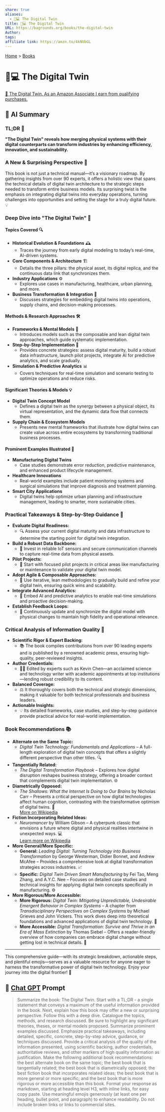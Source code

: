 ```yaml
---
share: true
aliases:
  - 👯💻 The Digital Twin
title: 👯💻 The Digital Twin
URL: https://bagrounds.org/books/the-digital-twin
Author: 
tags: 
affiliate link: https://amzn.to/4kNVbGL
---
```

[Home](../index.md) > [Books](./index.md)  
# 👯💻 The Digital Twin  
[🛒 The Digital Twin. As an Amazon Associate I earn from qualifying purchases.](https://amzn.to/4kNVbGL)  
  
## 🤖 AI Summary  
### TL;DR 🚀  
**"The Digital Twin" reveals how merging physical systems with their digital counterparts can transform industries by enhancing efficiency, innovation, and sustainability.**  
  
### A New & Surprising Perspective 🤩  
This book is not just a technical manual—it’s a visionary roadmap. By gathering insights from over 90 experts, it offers a holistic view that spans the technical details of digital twin architecture to the strategic steps needed to transform entire business models. Its surprising twist is the emphasis on integrating digital twins into everyday operations, turning challenges into opportunities and setting the stage for a truly digital future. 💡  
  
### Deep Dive into "The Digital Twin" 📘  
#### Topics Covered 🔍  
- **Historical Evolution & Foundations** 🕰️  
    - Traces the journey from early digital modeling to today’s real-time, AI-driven systems.  
- **Core Components & Architecture** 🏗️  
    - Details the three pillars: the physical asset, its digital replica, and the continuous data link that synchronizes them.  
- **Industry Applications** ⚙️  
    - Explores use cases in manufacturing, healthcare, urban planning, and more.  
- **Business Transformation & Integration** 💼  
    - Discusses strategies for embedding digital twins into operations, supply chains, and decision-making processes.  
  
#### Methods & Research Approaches 🛠️  
- **Frameworks & Mental Models** 🧠  
    - Introduces models such as the composable and lean digital twin approaches, which guide systematic implementation.  
- **Step-by-Step Implementation** 🔄  
    - Provides concrete strategies: assess digital maturity, build a robust data infrastructure, launch pilot projects, integrate AI for predictive analytics, and scale gradually.  
- **Simulation & Predictive Analytics** 📊  
    - Covers techniques for real-time simulation and scenario testing to optimize operations and reduce risks.  
  
#### Significant Theories & Models 💡  
- **Digital Twin Concept Model**  
    - Defines a digital twin as the synergy between a physical object, its virtual representation, and the dynamic data flow that connects them.  
- **Supply Chain & Ecosystem Models**  
    - Presents new mental frameworks that illustrate how digital twins can create value across entire ecosystems by transforming traditional business processes.  
  
#### Prominent Examples Illustrated 🎯  
- **Manufacturing Digital Twins**  
    - Case studies demonstrate error reduction, predictive maintenance, and enhanced product lifecycle management.  
- **Healthcare Innovations**  
    - Real-world examples include patient monitoring systems and surgical simulations that improve diagnosis and treatment planning.  
- **Smart City Applications**  
    - Digital twins help optimize urban planning and infrastructure management, leading to smarter, more sustainable cities.  
  
### Practical Takeaways & Step-by-Step Guidance 📝  
- **Evaluate Digital Readiness:**  
    - 🔍 Assess your current digital maturity and data infrastructure to determine the starting point for digital twin integration.  
- **Build a Robust Data Backbone:**  
    - 📡 Invest in reliable IoT sensors and secure communication channels to capture real-time data from physical assets.  
- **Pilot Projects:**  
    - 🚀 Start with focused pilot projects in critical areas like manufacturing or maintenance to validate your digital twin model.  
- **Adopt Agile & Composable Approaches:**  
    - 🔄 Use iterative, lean methodologies to gradually build and refine your digital twin, ensuring quick wins and scalability.  
- **Integrate Advanced Analytics:**  
    - 🤖 Embed AI and predictive analytics to enable real-time simulations and proactive decision-making.  
- **Establish Feedback Loops:**  
    - 🔄 Continuously update and synchronize the digital model with physical changes to maintain high fidelity and operational relevance.  
  
### Critical Analysis of Information Quality 🔬  
- **Scientific Rigor & Expert Backing:**  
    - 📚 The book compiles contributions from over 90 leading experts and is published by a renowned academic press, ensuring high-quality, peer-reviewed insights.  
- **Author Credentials:**  
    - 👨‍🏫 Edited by experts such as Kevin Chen—an acclaimed science and technology writer with academic appointments at top institutions—lending robust credibility to its content.  
- **Balanced Coverage:**  
    - ⚖️ It thoroughly covers both the technical and strategic dimensions, making it valuable for both technical professionals and business leaders.  
- **Actionable Insights:**  
    - 💡 Its detailed frameworks, case studies, and step-by-step guidance provide practical advice for real-world implementation.  
  
### Book Recommendations 📚  
- **Alternate on the Same Topic:**    
  - *Digital Twin Technology: Fundamentals and Applications* – A full-length exploration of digital twin concepts that offers a slightly different perspective than other titles. 🔍  
- **Tangentially Related:**    
  - *The Digital Transformation Playbook* – Explores how digital disruption reshapes business strategy, offering a broader context that complements digital twin implementation. 🌐  
- **Diametrically Opposed:**    
  - *The Shallows: What the Internet Is Doing to Our Brains* by Nicholas Carr – Presents a critical perspective on how digital technologies affect human cognition, contrasting with the transformative optimism of digital twins. 🤔    
    [More on Wikipedia](https://en.wikipedia.org/wiki/The_Shallows)  
- **Fiction Incorporating Related Ideas:**    
  - *Neuromancer* by William Gibson – A cyberpunk classic that envisions a future where digital and physical realities intertwine in unexpected ways. 💻    
    [Learn more on Wikipedia](https://en.wikipedia.org/wiki/Neuromancer)  
- **More General/More Specific:**    
  - **General:** *Leading Digital: Turning Technology into Business Transformation* by George Westerman, Didier Bonnet, and Andrew McAfee – Provides a comprehensive look at digital transformation strategies across industries. 📈    
  - **Specific:** *Digital Twin Driven Smart Manufacturing* by Fei Tao, Meng Zhang, and A.Y.C. Nee – Focuses on detailed case studies and technical insights for applying digital twin concepts specifically in manufacturing. ⚙️  
- **More Rigorous/More Accessible:**    
  - **More Rigorous:** *Digital Twin: Mitigating Unpredictable, Undesirable Emergent Behavior in Complex Systems* – A chapter from *Transdisciplinary Perspectives on Complex Systems* by Michael Grieves and John Vickers. This work dives deep into theoretical foundations and advanced applications of digital twin technology. 🔬    
  - **More Accessible:** *Digital Transformation: Survive and Thrive in an Era of Mass Extinction* by Thomas Siebel – Offers a reader-friendly overview of how companies can embrace digital change without getting lost in technical details. 🚀  
  
---  
  
This comprehensive guide—with its strategic breakdown, actionable steps, and plentiful emojis—serves as a valuable resource for anyone eager to harness the transformative power of digital twin technology. Enjoy your journey into the digital frontier! 🎉  
  
## 💬 [Chat GPT](https://chat.com) Prompt  
> Summarize the book: The Digital Twin. Start with a TL;DR - a single statement that conveys a maximum of the useful information provided in the book. Next, explain how this book may offer a new or surprising perspective. Follow this with a deep dive. Catalogue the topics, methods, and research discussed. Be sure to highlight any significant theories, theses, or mental models proposed. Summarize prominent examples discussed. Emphasize practical takeaways, including detailed, specific, concrete, step-by-step advice, guidance, or techniques discussed. Provide a critical analysis of the quality of the information presented, using scientific backing, author credentials, authoritative reviews, and other markers of high quality information as justification. Make the following additional book recommendations: the best alternate book on the same topic; the best book that is tangentially related; the best book that is diametrically opposed; the best fiction book that incorporates related ideas; the best book that is more general or more specific; and the best book that is more rigorous or more accessible than this book. Format your response as markdown, starting at heading level H3, with inline links, for easy copy paste. Use meaningful emojis generously (at least one per heading, bullet point, and paragraph) to enhance readability. Do not include broken links or links to commercial sites.